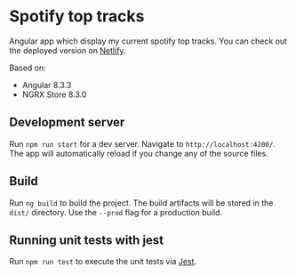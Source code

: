 # Spotify top tracks

Angular app which display my current spotify top tracks.
You can check out the deployed version on [Netlify](https://happy-wing-cbad8b.netlify.com).

Based on:

-   Angular 8.3.3
-   NGRX Store 8.3.0

## Development server

Run `npm run start` for a dev server. Navigate to `http://localhost:4200/`. The app will automatically reload if you change any of the source files.

## Build

Run `ng build` to build the project. The build artifacts will be stored in the `dist/` directory. Use the `--prod` flag for a production build.

## Running unit tests with jest

Run `npm run test` to execute the unit tests via [Jest](https://jestjs.io/).
